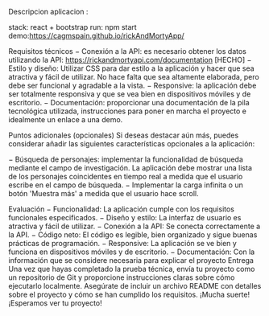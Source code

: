 Descripcion aplicacion :

stack: react + bootstrap
run: npm start
demo:https://cagmspain.github.io/rickAndMortyApp/

Requisitos técnicos
− Conexión a la API: es necesario obtener los datos utilizando la API:
https://rickandmortyapi.com/documentation [HECHO]
− Estilo y diseño: Utilizar CSS para dar estilo a la aplicación y hacer que sea atractiva y fácil de
utilizar. No hace falta que sea altamente elaborada, pero debe ser funcional y agradable a la
vista.
− Responsive: la aplicación debe ser totalmente responsiva y que se vea bien en dispositivos
móviles y de escritorio.
− Documentación: proporcionar una documentación de la pila tecnológica utilizada,
instrucciones para poner en marcha el proyecto e idealmente un enlace a una demo.

Puntos adicionales (opcionales)
Si deseas destacar aún más, puedes considerar añadir las siguientes características opcionales a la
aplicación:

− Búsqueda de personajes: implementar la funcionalidad de búsqueda mediante el campo de
investigación. La aplicación debe mostrar una lista de los personajes coincidentes en tiempo
real a medida que el usuario escribe en el campo de búsqueda.
− Implementar la carga infinita o un botón 'Muestra más' a medida que el usuario hace scroll.

Evaluación
− Funcionalidad: La aplicación cumple con los requisitos funcionales especificados.
− Diseño y estilo: La interfaz de usuario es atractiva y fácil de utilizar.
− Conexión a la API: Se conecta correctamente a la API.
− Código neto: El código es legible, bien organizado y sigue buenas prácticas de programación.
− Responsive: La aplicación se ve bien y funciona en dispositivos móviles y de escritorio.
− Documentación: Con la información que se considere necesaria para explicar el proyecto
Entrega
Una vez que hayas completado la prueba técnica, envía tu proyecto como un repositorio de Git y
proporcione instrucciones claras sobre cómo ejecutarlo localmente. Asegúrate de incluir un archivo
README con detalles sobre el proyecto y cómo se han cumplido los requisitos.
¡Mucha suerte! ¡Esperamos ver tu proyecto!

